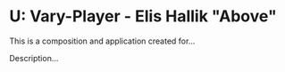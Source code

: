 # U: Vary-Player - Elis Hallik "Above"


This is a composition and application created for...

Description...
